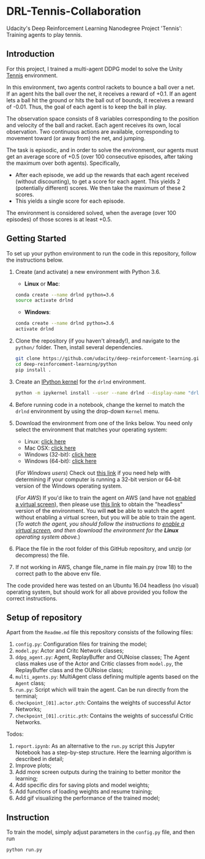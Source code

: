 # DRL-Tennis-Collaboration
Udacity's Deep Reinforcement Learning Nanodegree Project 'Tennis': Training agents to play tennis.


## Introduction
For this project, I trained a multi-agent DDPG model to solve the Unity [Tennis](https://github.com/Unity-Technologies/ml-agents/blob/master/docs/Learning-Environment-Examples.md#tennis) environment.

In this environment, two agents control rackets to bounce a ball over a net. If an agent hits the ball over the net, it receives a reward of +0.1. If an agent lets a ball hit the ground or hits the ball out of bounds, it receives a reward of -0.01. Thus, the goal of each agent is to keep the ball in play.

The observation space consists of 8 variables corresponding to the position and velocity of the ball and racket. Each agent receives its own, local observation. Two continuous actions are available, corresponding to movement toward (or away from) the net, and jumping.

The task is episodic, and in order to solve the environment, our agents must get an average score of +0.5 (over 100 consecutive episodes, after taking the maximum over both agents). Specifically,

- After each episode, we add up the rewards that each agent received (without discounting), to get a score for each agent. This yields 2 (potentially different) scores. We then take the maximum of these 2 scores.
- This yields a single score for each episode.

The environment is considered solved, when the average (over 100 episodes) of those scores is at least +0.5.


## Getting Started

To set up your python environment to run the code in this repository, follow the instructions below.

1. Create (and activate) a new environment with Python 3.6.

    - __Linux__ or __Mac__: 
    ```bash
    conda create --name drlnd python=3.6
    source activate drlnd
    ```
    - __Windows__: 
    ```bash
    conda create --name drlnd python=3.6 
    activate drlnd
    ```
    
2. Clone the repository (if you haven't already!), and navigate to the `python/` folder.  Then, install several dependencies.
    ```bash
    git clone https://github.com/udacity/deep-reinforcement-learning.git
    cd deep-reinforcement-learning/python
    pip install .
    ```

3. Create an [IPython kernel](http://ipython.readthedocs.io/en/stable/install/kernel_install.html) for the `drlnd` environment.  
    ```bash
    python -m ipykernel install --user --name drlnd --display-name "drlnd"
    ```

4. Before running code in a notebook, change the kernel to match the `drlnd` environment by using the drop-down `Kernel` menu. 


5. Download the environment from one of the links below.  You need only select the environment that matches your operating system:
    - Linux: [click here](https://s3-us-west-1.amazonaws.com/udacity-drlnd/P3/Tennis/Tennis_Linux.zip)
    - Mac OSX: [click here](https://s3-us-west-1.amazonaws.com/udacity-drlnd/P3/Tennis/Tennis.app.zip)
    - Windows (32-bit): [click here](https://s3-us-west-1.amazonaws.com/udacity-drlnd/P3/Tennis/Tennis_Windows_x86.zip)
    - Windows (64-bit): [click here](https://s3-us-west-1.amazonaws.com/udacity-drlnd/P3/Tennis/Tennis_Windows_x86_64.zip)
    
    (_For Windows users_) Check out [this link](https://support.microsoft.com/en-us/help/827218/how-to-determine-whether-a-computer-is-running-a-32-bit-version-or-64) if you need help with determining if your computer is running a 32-bit version or 64-bit version of the Windows operating system.

    (_For AWS_) If you'd like to train the agent on AWS (and have not [enabled a virtual screen](https://github.com/Unity-Technologies/ml-agents/blob/master/docs/Training-on-Amazon-Web-Service.md)), then please use [this link](https://s3-us-west-1.amazonaws.com/udacity-drlnd/P3/Tennis/Tennis_Linux_NoVis.zip) to obtain the "headless" version of the environment.  You will **not** be able to watch the agent without enabling a virtual screen, but you will be able to train the agent.  (_To watch the agent, you should follow the instructions to [enable a virtual screen](https://github.com/Unity-Technologies/ml-agents/blob/master/docs/Training-on-Amazon-Web-Service.md), and then download the environment for the **Linux** operating system above._)


6. Place the file in the root folder of this GitHub repository, and unzip (or decompress) the file. 

7. If not working in AWS, change file_name in file main.py (row 18) to the correct path to the above env file.

The code provided here was tested on an Ubuntu 16.04 headless (no visual) operating system, but should work for all above provided you follow the correct instructions.


## Setup of repository
Apart from the `Readme.md` file this repository consists of the following files:

1. `config.py`: Configuration files for training the model;
1. `model.py`: Actor and Critc Network classes;
1. `ddpg_agent.py`: Agent, ReplayBuffer and OUNoise classes; The Agent class makes use of the Actor and Critic classes from `model.py`, the ReplayBuffer class and the OUNoise class;
1. `multi_agents.py`: MultiAgent class defining multiple agents based on the `Agent` class;
1. `run.py`: Script which will train the agent. Can be run directly from the terminal;
1. `checkpoint_[01].actor.pth`: Contains the weights of successful Actor Networks;
1. `checkpoint_[01].critic.pth`: Contains the weights of successful Critic Networks.

Todos:
1. `report.ipynb`: As an alternative to the `run.py` script this Jupyter Notebook has a step-by-step structure. Here the learning algorithm is described in detail;
1. Improve plots;
1. Add more screen outputs during the training to better monitor the learning;
1. Add specific dirs for saving plots and model weights;
1. Add functions of loading weights and resume training;
1. Add gif visualizing the performance of the trained model;

## Instruction
To train the model, simply adjust parameters in the `config.py` file, and then run
```bash
python run.py
```

